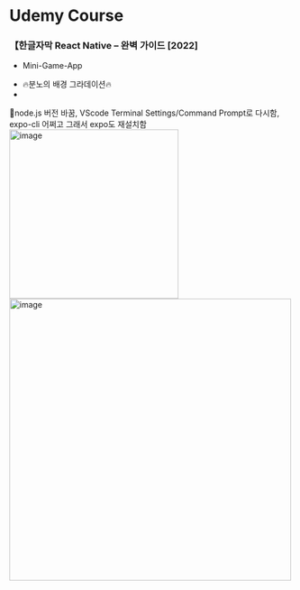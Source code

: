 # Udemy Course
### 【한글자막 React Native – 완벽 가이드 [2022]

- Mini-Game-App

+ 🔥분노의 배경 그라데이션🔥
+ <br>
📌node.js 버전 바꿈, VScode Terminal Settings/Command Prompt로 다시함, expo-cli 어쩌고 그래서 expo도 재설치함
<img width="300" alt="image" src="https://user-images.githubusercontent.com/59243729/202198956-4fda4f3c-7190-442f-ac35-d48a01dca0d0.png">
<img width="500" alt="image" src="https://user-images.githubusercontent.com/59243729/202198177-ef648e8c-d9db-433b-90ee-89e023152d11.png">


